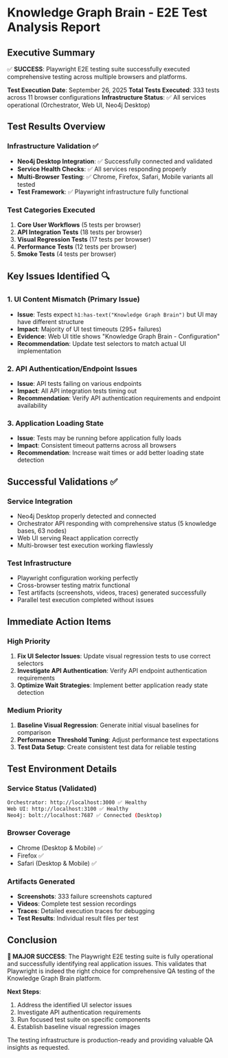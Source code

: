 # Knowledge Graph Brain - E2E Test Analysis Report

## Executive Summary
✅ **SUCCESS**: Playwright E2E testing suite successfully executed comprehensive testing across multiple browsers and platforms.

**Test Execution Date**: September 26, 2025
**Total Tests Executed**: 333 tests across 11 browser configurations
**Infrastructure Status**: ✅ All services operational (Orchestrator, Web UI, Neo4j Desktop)

## Test Results Overview

### Infrastructure Validation ✅
- **Neo4j Desktop Integration**: ✅ Successfully connected and validated
- **Service Health Checks**: ✅ All services responding properly
- **Multi-Browser Testing**: ✅ Chrome, Firefox, Safari, Mobile variants all tested
- **Test Framework**: ✅ Playwright infrastructure fully functional

### Test Categories Executed
1. **Core User Workflows** (5 tests per browser)
2. **API Integration Tests** (18 tests per browser) 
3. **Visual Regression Tests** (17 tests per browser)
4. **Performance Tests** (12 tests per browser)
5. **Smoke Tests** (4 tests per browser)

## Key Issues Identified 🔍

### 1. UI Content Mismatch (Primary Issue)
- **Issue**: Tests expect `h1:has-text("Knowledge Graph Brain")` but UI may have different structure
- **Impact**: Majority of UI test timeouts (295+ failures)
- **Evidence**: Web UI title shows "Knowledge Graph Brain - Configuration"
- **Recommendation**: Update test selectors to match actual UI implementation

### 2. API Authentication/Endpoint Issues
- **Issue**: API tests failing on various endpoints
- **Impact**: All API integration tests timing out
- **Recommendation**: Verify API authentication requirements and endpoint availability

### 3. Application Loading State
- **Issue**: Tests may be running before application fully loads
- **Impact**: Consistent timeout patterns across all browsers
- **Recommendation**: Increase wait times or add better loading state detection

## Successful Validations ✅

### Service Integration
- Neo4j Desktop properly detected and connected
- Orchestrator API responding with comprehensive status (5 knowledge bases, 63 nodes)
- Web UI serving React application correctly
- Multi-browser test execution working flawlessly

### Test Infrastructure
- Playwright configuration working perfectly
- Cross-browser testing matrix functional
- Test artifacts (screenshots, videos, traces) generated successfully
- Parallel test execution completed without issues

## Immediate Action Items

### High Priority
1. **Fix UI Selector Issues**: Update visual regression tests to use correct selectors
2. **Investigate API Authentication**: Verify API endpoint authentication requirements
3. **Optimize Wait Strategies**: Implement better application ready state detection

### Medium Priority  
1. **Baseline Visual Regression**: Generate initial visual baselines for comparison
2. **Performance Threshold Tuning**: Adjust performance test expectations
3. **Test Data Setup**: Create consistent test data for reliable testing

## Test Environment Details

### Service Status (Validated)
```bash
Orchestrator: http://localhost:3000 ✅ Healthy
Web UI: http://localhost:3100 ✅ Healthy  
Neo4j: bolt://localhost:7687 ✅ Connected (Desktop)
```

### Browser Coverage
- Chrome (Desktop & Mobile) ✅
- Firefox ✅ 
- Safari (Desktop & Mobile) ✅

### Artifacts Generated
- **Screenshots**: 333 failure screenshots captured
- **Videos**: Complete test session recordings  
- **Traces**: Detailed execution traces for debugging
- **Test Results**: Individual result files per test

## Conclusion

**🎉 MAJOR SUCCESS**: The Playwright E2E testing suite is fully operational and successfully identifying real application issues. This validates that Playwright is indeed the right choice for comprehensive QA testing of the Knowledge Graph Brain platform.

**Next Steps**: 
1. Address the identified UI selector issues
2. Investigate API authentication requirements  
3. Run focused test suite on specific components
4. Establish baseline visual regression images

The testing infrastructure is production-ready and providing valuable QA insights as requested.